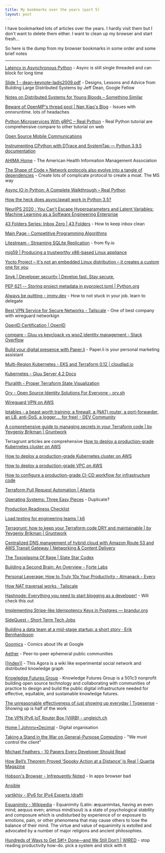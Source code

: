 ```yaml
---
title: My bookmarks over the years (part 5)
layout: post
---
```


I have bookmarked lots of articles over the years. I hardly visit them but I don't want to delete them either. I want to clean up my browser and start fresh...

So here is the dump from my browser bookmarks in some order and some brief notes

---

[Latency in Asynchronous Python](https://nullprogram.com/blog/2020/05/24/) - Async is still single threaded and can block for long time

[Slide 1 - dean-keynote-ladis2009.pdf](http://www.cs.cornell.edu/projects/ladis2009/talks/dean-keynote-ladis2009.pdf) - Designs, Lessons and Advice from Building Large Distributed Systems by Jeff Dean, Google Fellow

[Notes on Distributed Systems for Young Bloods – Something Similar](https://www.somethingsimilar.com/2013/01/14/notes-on-distributed-systems-for-young-bloods/)

[Beware of OpenMP's thread pool \| Nan Xiao's Blog](https://nanxiao.me/en/beware-of-openmps-thread-pool/) - Issues with onnxruntime. lots of headaches

[Python Microservices With gRPC – Real Python](https://realpython.com/python-microservices-grpc/) - Real Python tutorial are comprehensive compare to other tutorial on web

[Open Source Mobile Communications](https://osmocom.org/)

[Instrumenting CPython with DTrace and SystemTap — Python 3.9.5 documentation](https://docs.python.org/3/howto/instrumentation.html)

[AHIMA Home](https://ahima.org/) - The American Health Information Management Association

[The Shape of Code » Network protocols also evolve into a tangle of dependencies](https://shape-of-code.coding-guidelines.com/2010/06/18/network-protocols-also-evolve-into-a-tangle-of-dependencies/) - Create lots of complicate protocol to create a moat. The MS way

[Async IO in Python: A Complete Walkthrough – Real Python](https://realpython.com/async-io-python/#the-asyncawait-syntax-and-native-coroutines)

[How the heck does async/await work in Python 3.5?](https://snarky.ca/how-the-heck-does-async-await-work-in-python-3-5/)

[NeurIPS 2020 : You Can’t Escape Hyperparameters and Latent Variables: Machine Learning as a Software Engineering Enterprise](https://nips.cc/virtual/2020/public/invited_16166.html)


[43 Folders Series: Inbox Zero \| 43 Folders](http://www.43folders.com/izero) - How to keep inbox clean

[Main Page - Competitive Programming Algorithms](https://cp-algorithms.com/)

[Litestream - Streaming SQLite Replication](https://litestream.io/) - from fly.io

[mjg59 \| Producing a trustworthy x86-based Linux appliance](https://mjg59.dreamwidth.org/57199.html)

[Yocto Project – It's not an embedded Linux distribution – it creates a custom one for you](https://www.yoctoproject.org/)

[Snyk \| Developer security \| Develop fast. Stay secure.](https://snyk.io/)

[PEP 621 -- Storing project metadata in pyproject.toml \| Python.org](https://www.python.org/dev/peps/pep-0621/#abstract)

[Always be quitting - jmmv.dev](https://jmmv.dev/2021/04/always-be-quitting.html) - How to not stuck in your job. learn to delegate

[Best VPN Service for Secure Networks - Tailscale](https://tailscale.com/) - One of best company with wireguard networkign

[OpenID Certification \| OpenID](https://openid.net/certification/)

[compare - Gluu vs keycloack vs wso2 identity management - Stack Overflow](https://stackoverflow.com/questions/46184787/gluu-vs-keycloack-vs-wso2-identity-management)

[Build your digital presence with Paper.li](https://paper.li/) - Paper.li is your personal marketing assistant

[Multi-Region Kubernetes - EKS and Terraform 0.12 \| cloudlad.io](https://cloudlad.io/multi-region-kubernetes-EKS-and-terraform-012)

[Kubernetes - Gluu Server 4.2 Docs](https://gluu.org/docs/gluu-server/latest/installation-guide/install-kubernetes/)

[Pluralith - Proper Terraform State Visualization](https://www.pluralith.com/)

[Ory - Open Source Identity Solutions For Everyone - ory.sh](https://www.ory.sh/)

[Wireguard VPN on AWS](https://sosedoff.com/2021/02/21/wireguard-vpn-on-aws.html)

[Iptables - a beast worth training: a firewall, a (NAT) router, a port-forwarder, an LB, anti-DoS, a logger,... for free! - DEV Community](https://dev.to/netikras/iptables-a-beast-worth-training-a-firewall-a-nat-router-a-port-forwarder-an-lb-anti-dos-a-logger-for-free-5157)

[A comprehensive guide to managing secrets in your Terraform code \| by Yevgeniy Brikman \| Gruntwork](https://blog.gruntwork.io/a-comprehensive-guide-to-managing-secrets-in-your-terraform-code-1d586955ace1)

Terragrunt articles are comprehensive
[How to deploy a production-grade Kubernetes cluster on AWS](https://gruntwork.io/guides/kubernetes/how-to-deploy-production-grade-kubernetes-cluster-aws/#kubernetes-architecture)

[How to deploy a production-grade Kubernetes cluster on AWS](https://gruntwork.io/guides/kubernetes/how-to-deploy-production-grade-kubernetes-cluster-aws/#worker-nodes-2)

[How to deploy a production-grade VPC on AWS](https://gruntwork.io/guides/networking/how-to-deploy-production-grade-vpc-aws)

[How to configure a production-grade CI-CD workflow for infrastructure code](https://gruntwork.io/guides/automations/how-to-configure-a-production-grade-ci-cd-setup-for-apps-and-infrastructure-code/#cicd_workflows)

[Terraform Pull Request Automation \| Atlantis](https://www.runatlantis.io/)

[Operating Systems: Three Easy Pieces](https://pages.cs.wisc.edu/~remzi/OSTEP/) - Duplicate?

[Production Readiness Checklist](https://gruntwork.io/devops-checklist/#server-side)

[Load testing for engineering teams \| k6](https://k6.io/)

[Terragrunt: how to keep your Terraform code DRY and maintainable \| by Yevgeniy Brikman \| Gruntwork](https://blog.gruntwork.io/terragrunt-how-to-keep-your-terraform-code-dry-and-maintainable-f61ae06959d8)

[Centralized DNS management of hybrid cloud with Amazon Route 53 and AWS Transit Gateway \| Networking & Content Delivery](https://aws.amazon.com/blogs/networking-and-content-delivery/centralized-dns-management-of-hybrid-cloud-with-amazon-route-53-and-aws-transit-gateway/)

[The Toxoplasma Of Rage \| Slate Star Codex](https://slatestarcodex.com/2014/12/17/the-toxoplasma-of-rage/)

[Building a Second Brain: An Overview - Forte Labs](https://fortelabs.co/blog/basboverview/)

[Personal Leverage: How to Truly 10x Your Productivity - Almanack - Every](https://every.to/almanack/personal-leverage-how-to-truly-10x-your-productivity-2450)

[How NAT traversal works · Tailscale](https://tailscale.com/blog/how-nat-traversal-works/)

[Hashnode: Everything you need to start blogging as a developer!](https://hashnode.com/) - Will check this out

[Implementing Stripe-like Idempotency Keys in Postgres — brandur.org](https://brandur.org/idempotency-keys)

[SideQuest - Short Term Tech Jobs](https://sidequestjobs.com/)

[Building a data team at a mid-stage startup: a short story · Erik Bernhardsson](https://erikbern.com/2021/07/07/the-data-team-a-short-story.html)

[Goomics](https://goomics.net/) - Comics about life at Google

[Aether](https://getaether.net/) -  Peer-to-peer ephemeral public communities 

[\[\[index\]\]](https://anagora.org/index) - This Agora is a wiki like experimental social network and distributed knowledge graph

[Knowledge Futures Group](https://www.knowledgefutures.org/) - Knowledge Futures Group is a 501c3 nonprofit building open source technology and collaborating with communities of practice to design and build the public digital infrastructure needed for effective, equitable, and sustainable knowledge futures.

[The unreasonable effectiveness of just showing up everyday \| Typesense](https://typesense.org/blog/the-unreasonable-effectiveness-of-just-showing-up-everyday/) - Showing up is half of the work


[The VPN IPv6 IoT Router Box (VIIRB) - ungleich.ch](https://ungleich.ch/u/products/viirb-ipv6-box/)

[Home \| Johnny•Decimal](https://johnnydecimal.com/) - Digital organisation

[Taking a Stand in the War on General-Purpose Computing](https://cheapskatesguide.org/articles/war-on-gp-computing.html) - "We must control the client"

[Michael Feathers - 10 Papers Every Developer Should Read](https://michaelfeathers.silvrback.com/10-papers-every-developer-should-read-at-least-twice)

[How Bell’s Theorem Proved ‘Spooky Action at a Distance’ Is Real \| Quanta Magazine](https://www.quantamagazine.org/how-bells-theorem-proved-spooky-action-at-a-distance-is-real-20210720/)

[Hobson's Browser - Infrequently Noted](https://infrequently.org/2021/07/hobsons-browser/) - In apps browser bad

[Ansible](https://training.galaxyproject.org/training-material/topics/admin/tutorials/ansible/tutorial.html#what-is-ansible)

[yartikhiy - IPv6 for IPv4 Experts (draft)](https://sites.google.com/site/yartikhiy/home/ipv6book)

[Equanimity - Wikipedia](https://en.wikipedia.org/wiki/Equanimity) - Equanimity (Latin: æquanimitas, having an even mind; aequus even; animus mind/soul) is a state of psychological stability and composure which is undisturbed by experience of or exposure to emotions, pain, or other phenomena that may cause others to lose the balance of their mind. The virtue and value of equanimity is extolled and advocated by a number of major religions and ancient philosophies. 

[Hundreds of Ways to Get S#!+ Done—and We Still Don’t \| WIRED](https://www.wired.com/story/to-do-apps-failed-productivity-tools/) - stop reading productivity how-do. pick a system and stick with it